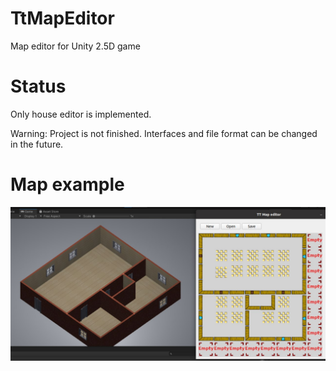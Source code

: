 # TtMapEditor
Map editor for Unity 2.5D game

# Status
Only house editor is implemented.

Warning: Project is not finished. Interfaces and file format can be changed in the future.

# Map example
![Example](doc/houseExample.jpg)
